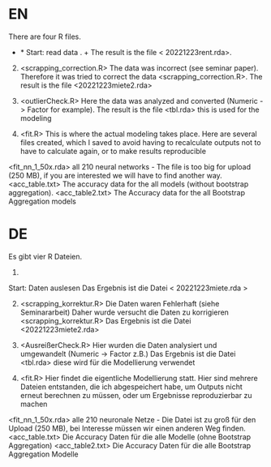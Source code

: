 # EN 

There are four R files.

- <immonet web scraping_rental.R>
  * Start: read data <immonet web scraping_rent.R>.
    + The result is the file < 20221223rent.rda>. 

2. <scrapping_correction.R>
The data was incorrect (see seminar paper).
Therefore it was tried to correct the data <scrapping_correction.R>.
The result is the file <20221223miete2.rda> 

3. <outlierCheck.R>
Here the data was analyzed and converted (Numeric -> Factor for example).
The result is the file <tbl.rda> this is used for the modeling

4. <fit.R>
This is where the actual modeling takes place. 
Here are several files created, which I saved to avoid having to recalculate outputs 
not to have to calculate again, or to make results reproducible

<fit_nn_1_50x.rda> all 210 neural networks - The file is too big for upload (250 MB),
if you are interested we will have to find another way.
<acc_table.txt> The accuracy data for the all models (without bootstrap aggregation).
<acc_table2.txt> The Accuracy data for the all Bootstrap Aggregation models 



# DE

Es gibt vier R Dateien.

1. <immonet web scraping_mieten.R>
Start: Daten auslesen <immonet web scraping_mieten.R>
Das Ergebnis ist die Datei < 20221223miete.rda > 

2. <scrapping_korrektur.R>
Die Daten waren Fehlerhaft (siehe Seminararbeit)
Daher wurde versucht die Daten zu korrigieren <scrapping_korrektur.R>
Das Ergebnis ist die Datei <20221223miete2.rda> 

3. <AusreißerCheck.R>
Hier wurden die Daten analysiert und umgewandelt (Numeric -> Factor z.B.)
Das Ergebnis ist die Datei <tbl.rda> diese wird für die Modellierung verwendet

4. <fit.R>
Hier findet die eigentliche Modellierung statt. 
Hier sind mehrere Dateien entstanden, die ich abgespeichert habe, um Outputs 
nicht erneut berechnen zu müssen, oder um Ergebnisse reproduzierbar zu machen

<fit_nn_1_50x.rda> alle 210 neuronale Netze - Die Datei ist zu groß für den Upload (250 MB),
bei Interesse müssen wir einen anderen Weg finden.
<acc_table.txt> Die Accuracy Daten für die alle Modelle (ohne Bootstrap Aggregation)
<acc_table2.txt> Die Accuracy Daten für die alle Bootstrap Aggregation Modelle 
